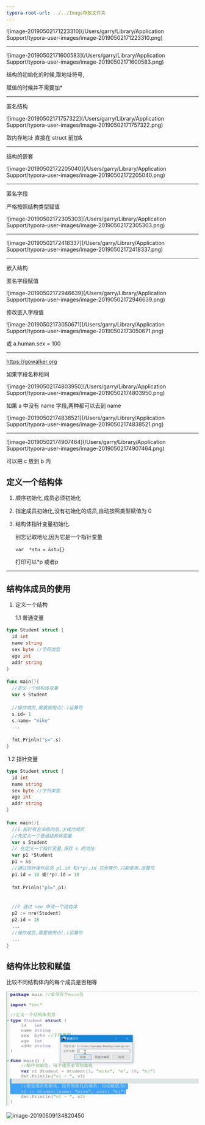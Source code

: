 ```yaml
---
typora-root-url: ../../Image存放文件夹
---
```


![image-20190502171223310](/Users/garry/Library/Application Support/typora-user-images/image-20190502171223310.png)





----

![image-20190502171600583](/Users/garry/Library/Application Support/typora-user-images/image-20190502171600583.png)



结构的初始化的时候,取地址符号,

赋值的时候并不需要加*

----

匿名结构

![image-20190502171757322](/Users/garry/Library/Application Support/typora-user-images/image-20190502171757322.png)

取内存地址 直接在 struct 前加&

----

结构的嵌套

![image-20190502172205040](/Users/garry/Library/Application Support/typora-user-images/image-20190502172205040.png)

----

匿名字段 

 严格按照结构类型赋值

![image-20190502172305303](/Users/garry/Library/Application Support/typora-user-images/image-20190502172305303.png)

----

![image-20190502172418337](/Users/garry/Library/Application Support/typora-user-images/image-20190502172418337.png)







----



嵌入结构 

匿名字段赋值

![image-20190502172946639](/Users/garry/Library/Application Support/typora-user-images/image-20190502172946639.png)



修改嵌入字段值

![image-20190502173050671](/Users/garry/Library/Application Support/typora-user-images/image-20190502173050671.png)

或 a.human.sex = 100 



----

https://gowalker.org



如果字段名称相同

![image-20190502174803950](/Users/garry/Library/Application Support/typora-user-images/image-20190502174803950.png)

如果 a 中没有 name 字段,两种都可以去到 name

![image-20190502174838521](/Users/garry/Library/Application Support/typora-user-images/image-20190502174838521.png)



----

![image-20190502174907464](/Users/garry/Library/Application Support/typora-user-images/image-20190502174907464.png)



可以把 c 放到 b 内

## 定义一个结构体

1. 顺序初始化,成员必须初始化

2. 指定成员初始化,没有初始化的成员,自动按照类型赋值为 0

3. 结构体指针变量初始化. 

   别忘记取地址,因为它是一个指针变量

   `var  *stu = &stu{}`

   打印可以*p 或者p

----

## 结构体成员的使用

1. 定义一个结构

   1.1 普通变量

``` go
type Student struct {
  id int
  name string
  sex byte //字符类型
  age int
  addr string
}

func main(){
  //定义一个结构体变量 
  var s Student
  
  //操作成员,需要使用点(.)运算符
  s.id= 1
  s.name= "mike"
  ...
  
  fmt.Prinln("s=",s)
}
```

​	1.2 指针变量

``` go
type Student struct {
  id int
  name string
  sex byte //字符类型
  age int
  addr string
}

func main(){
  //1.指针有合法指向后,才操作成员
  //先定义一个普通结构体变量
  var s Student
  // 在定义一个指针变量,保存 s 的地址
  var p1 *Student
  p1 = &s
  //通过指针操作成员 p1.id 和(*p).id 完全等价,只能使用.运算符
  p1.id = 18 或(*p).id = 18
  
  fmt.Prinln("p1=",p1)
  
  
  //2 通过 new 申请一个结构体
  p2 := nre(Student)
  p2.id = 18
  ...
  //操作成员,需要使用点(.)运算符
  ...
}
```



## 结构体比较和赋值

比较不同结构体内的每个成员是否相等



![image-20190509134318408](image-20190509134318408.png)

![image-20190509134820450](/image-20190509134820450.png)




